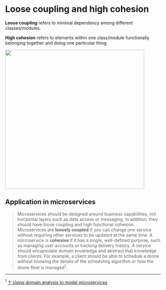 # Loose coupling and high cohesion

**Loose coupling** refers to minimal dependency among different classes/modules.

**High cohesion** refers to elements within one class/module functionally belonging together and doing one particular thing.

<img src="https://upload.wikimedia.org/wikipedia/commons/0/09/CouplingVsCohesion.svg" width="450px" />

## Application in microservices

> Microservices should be designed around business capabilities, not horizontal layers such as data access or messaging. In addition, they should have loose coupling and high functional cohesion. Microservices are **loosely coupled** if you can change one service without requiring other services to be updated at the same time. A microservice is **cohesive** if it has a single, well-defined purpose, such as managing user accounts or tracking delivery history. A service should encapsulate domain knowledge and abstract that knowledge from clients. For example, a client should be able to schedule a drone without knowing the details of the scheduling algorithm or how the drone fleet is managed<sup>1</sup>.

<hr>

<sup>1</sup> [↑ Using domain analysis to model microservices](https://docs.microsoft.com/en-us/azure/architecture/microservices/model/domain-analysis)
